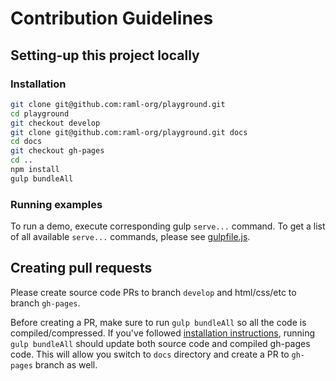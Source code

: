 # Contribution Guidelines

## Setting-up this project locally

### Installation
```sh
git clone git@github.com:raml-org/playground.git
cd playground
git checkout develop
git clone git@github.com:raml-org/playground.git docs
cd docs
git checkout gh-pages
cd ..
npm install
gulp bundleAll
```

### Running examples
To run a demo, execute corresponding gulp `serve...` command. To get a list of all available `serve...` commands, please see [gulpfile.js](https://github.com/raml-org/playground/blob/master/gulpfile.js).

## Creating pull requests
Please create source code PRs to branch `develop` and html/css/etc to branch `gh-pages`.

Before creating a PR, make sure to run `gulp bundleAll` so all the code is compiled/compressed. If you've followed [installation instructions](#installation), running `gulp bundleAll` should update both source code and compiled gh-pages code. This will allow you switch to `docs` directory and create a PR to `gh-pages` branch as well.

